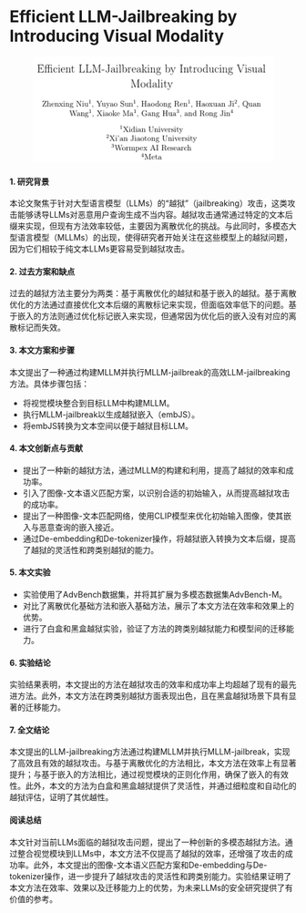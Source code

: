# Efficient LLM-Jailbreaking by Introducing Visual Modality

<figure><img src="../.gitbook/assets/image (293).png" alt=""><figcaption></figcaption></figure>



#### 1. 研究背景

本论文聚焦于针对大型语言模型（LLMs）的“越狱”（jailbreaking）攻击，这类攻击能够诱导LLMs对恶意用户查询生成不当内容。越狱攻击通常通过特定的文本后缀来实现，但现有方法效率较低，主要因为离散优化的挑战。与此同时，多模态大型语言模型（MLLMs）的出现，使得研究者开始关注在这些模型上的越狱问题，因为它们相较于纯文本LLMs更容易受到越狱攻击。

#### 2. 过去方案和缺点

过去的越狱方法主要分为两类：基于离散优化的越狱和基于嵌入的越狱。基于离散优化的方法通过直接优化文本后缀的离散标记来实现，但面临效率低下的问题。基于嵌入的方法则通过优化标记嵌入来实现，但通常因为优化后的嵌入没有对应的离散标记而失效。

#### 3. 本文方案和步骤

本文提出了一种通过构建MLLM并执行MLLM-jailbreak的高效LLM-jailbreaking方法。具体步骤包括：

* 将视觉模块整合到目标LLM中构建MLLM。
* 执行MLLM-jailbreak以生成越狱嵌入（embJS）。
* 将embJS转换为文本空间以便于越狱目标LLM。

#### 4. 本文创新点与贡献

* 提出了一种新的越狱方法，通过MLLM的构建和利用，提高了越狱的效率和成功率。
* 引入了图像-文本语义匹配方案，以识别合适的初始输入，从而提高越狱攻击的成功率。
* 提出了一种图像-文本匹配网络，使用CLIP模型来优化初始输入图像，使其嵌入与恶意查询的嵌入接近。
* 通过De-embedding和De-tokenizer操作，将越狱嵌入转换为文本后缀，提高了越狱的灵活性和跨类别越狱的能力。

#### 5. 本文实验

* 实验使用了AdvBench数据集，并将其扩展为多模态数据集AdvBench-M。
* 对比了离散优化基础方法和嵌入基础方法，展示了本文方法在效率和效果上的优势。
* 进行了白盒和黑盒越狱实验，验证了方法的跨类别越狱能力和模型间的迁移能力。

#### 6. 实验结论

实验结果表明，本文提出的方法在越狱攻击的效率和成功率上均超越了现有的最先进方法。此外，本文方法在跨类别越狱方面表现出色，且在黑盒越狱场景下具有显著的迁移能力。

#### 7. 全文结论

本文提出的LLM-jailbreaking方法通过构建MLLM并执行MLLM-jailbreak，实现了高效且有效的越狱攻击。与基于离散优化的方法相比，本文方法在效率上有显著提升；与基于嵌入的方法相比，通过视觉模块的正则化作用，确保了嵌入的有效性。此外，本文的方法为白盒和黑盒越狱提供了灵活性，并通过细粒度和自动化的越狱评估，证明了其优越性。

#### 阅读总结

本文针对当前LLMs面临的越狱攻击问题，提出了一种创新的多模态越狱方法。通过整合视觉模块到LLMs中，本文方法不仅提高了越狱的效率，还增强了攻击的成功率。此外，本文提出的图像-文本语义匹配方案和De-embedding与De-tokenizer操作，进一步提升了越狱攻击的灵活性和跨类别能力。实验结果证明了本文方法在效率、效果以及迁移能力上的优势，为未来LLMs的安全研究提供了有价值的参考。

